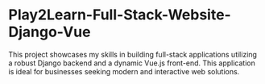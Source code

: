 # Play2Learn-Full-Stack-Website-Django-Vue
This project showcases my skills in building full-stack applications utilizing a robust Django backend and a dynamic Vue.js front-end.  This application is ideal for businesses seeking modern and interactive web solutions.
